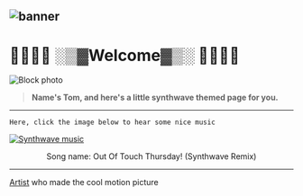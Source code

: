 ![banner](https://images.hdqwalls.com/download/vaporwave-zl-2560x1024.jpg)
---
# :mount_fuji::palm_tree::palm_tree::city_sunset: ░▒▓Welcome▓▒░ :city_sunset::palm_tree::palm_tree::mount_fuji:

![Block photo](https://64.media.tumblr.com/c78781059341f935206ed523c602108b/8f4b010d8b99bd92-80/s540x810/9fbf796270584b5b38dec6f33508b252268931ae.gifv) 
> **Name's Tom, and here's a little synthwave themed page for you.**
---
```
Here, click the image below to hear some nice music
```

[![Synthwave music](https://img.youtube.com/vi/zZdVwTjUtjg/0.jpg)](https://www.youtube.com/watch?v=zZdVwTjUtjg)
<center> Song name: Out Of Touch Thursday! (Synthwave Remix) </center>



---
[Artist](
https://warakami-vaporwave.tumblr.com/post/715853305732120576/supervisual-tokyo) who made the cool motion picture
